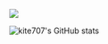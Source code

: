 <a href="https://sectumsempra.tistory.com/" target="blank"><img src="https://img.shields.io/badge/Tistory-000000?style=for-the-badge&logo=Tistory&logoColor=White"/></a>


![kite707's GitHub stats](https://github-readme-stats.vercel.app/api?username=kite707&show_icons=true&theme=radical)
<!--
**kite707/kite707** is a ✨ _special_ ✨ repository because its `README.md` (this file) appears on your GitHub profile.

Here are some ideas to get you started:

- 🔭 I’m currently working on ...
- 🌱 I’m currently learning ...
- 👯 I’m looking to collaborate on ...
- 🤔 I’m looking for help with ...
- 💬 Ask me about ...
- 📫 How to reach me: ...
- 😄 Pronouns: ...
- ⚡ Fun fact: ...
-->
